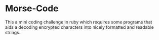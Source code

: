 # Morse-Code
This a mini coding challenge in ruby which requires some programs that aids a decoding encrypted characters into nicely formatted and readable strings.
